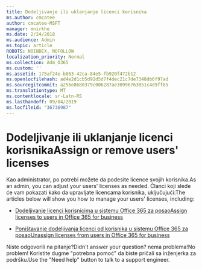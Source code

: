 ```yaml
---
title: Dodeljivanje ili uklanjanje licenci korisnika
ms.author: cmcatee
author: cmcatee-MSFT
manager: mnirkhe
ms.date: 2/24/2018
ms.audience: Admin
ms.topic: article
ROBOTS: NOINDEX, NOFOLLOW
localization_priority: Normal
ms.collection: Adm_O365
ms.custom: ''
ms.assetid: 175af24e-b863-42ca-84e5-fb920f472b12
ms.openlocfilehash: ad4e2d1cb5d92d5d7f4dec21c7de7348db6f97ad
ms.sourcegitcommit: a256e8680379c006287ae30996763051c4d9ff85
ms.translationtype: MT
ms.contentlocale: sr-Latn-RS
ms.lasthandoff: 09/04/2019
ms.locfileid: "36736987"
---
```

# <a name="assign-or-remove-users-licenses"></a><span data-ttu-id="19927-102">Dodeljivanje ili uklanjanje licenci korisnika</span><span class="sxs-lookup"><span data-stu-id="19927-102">Assign or remove users' licenses</span></span>

<span data-ttu-id="19927-103">Kao administrator, po potrebi možete da podesite licence svojih korisnika.</span><span class="sxs-lookup"><span data-stu-id="19927-103">As an admin, you can adjust your users' licenses as needed.</span></span> <span data-ttu-id="19927-104">Članci koji slede će vam pokazati kako da upravljate licencama korisnika, uključujući:</span><span class="sxs-lookup"><span data-stu-id="19927-104">The articles below will show you how to manage your users' licenses, including:</span></span>
  
- [<span data-ttu-id="19927-105">Dodeljivanje licenci korisnicima u sistemu Office 365 za posao</span><span class="sxs-lookup"><span data-stu-id="19927-105">Assign licenses to users in Office 365 for business</span></span>](https://docs.microsoft.com//office365/admin/subscriptions-and-billing/assign-licenses-to-users)

- [<span data-ttu-id="19927-106">Poništavanje dodeljivanja licenci od korisnika u sistemu Office 365 za posao</span><span class="sxs-lookup"><span data-stu-id="19927-106">Unassign licenses from users in Office 365 for business</span></span>](https://docs.microsoft.com//office365/admin/subscriptions-and-billing/remove-licenses-from-users)

<span data-ttu-id="19927-107">Niste odgovorili na pitanje?</span><span class="sxs-lookup"><span data-stu-id="19927-107">Didn't answer your question?</span></span> <span data-ttu-id="19927-108">nema problema!</span><span class="sxs-lookup"><span data-stu-id="19927-108">No problem!</span></span> <span data-ttu-id="19927-109">Koristite dugme "potrebna pomoć" da biste pričali sa inženjerka za podršku.</span><span class="sxs-lookup"><span data-stu-id="19927-109">Use the "Need help" button to talk to a support engineer.</span></span>